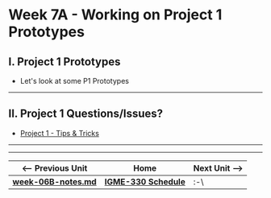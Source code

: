 # Week 7A - Working on Project 1 Prototypes

## I. Project 1 Prototypes

- Let's look at some P1 Prototypes

<hr>

## II. Project 1 Questions/Issues?

- [Project 1 - Tips & Tricks](../projects/p1-tips.md)

<hr><hr>


| <-- Previous Unit | Home | Next Unit -->
| --- | --- | --- 
| [**week-06B-notes.md**](week-06B-notes.md)     |  [**IGME-330 Schedule**](../schedule.md) | :-\

